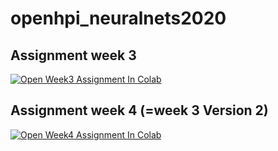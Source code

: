 # openhpi_neuralnets2020

## Assignment week 3

[![Open Week3 Assignment In Colab](https://colab.research.google.com/assets/colab-badge.svg)](https://colab.research.google.com/github/psio3123/openhpi_neuralnets2020/blob/master/openHPI_week3.ipynb)

## Assignment week 4 (=week 3 Version 2)

[![Open Week4 Assignment In Colab](https://colab.research.google.com/assets/colab-badge.svg)](https://colab.research.google.com/github/psio3123/openhpi_neuralnets2020/blob/master/openHPI_week4.ipynb)